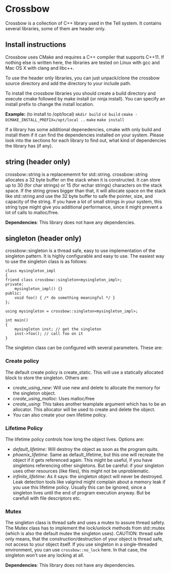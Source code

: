 Crossbow
========

Crossbow is a collection of C++ library used in the Tell system. It contains
several libraries, some of them are header only.

Install instructions
--------------------
Crossbow uses CMake and requires a C++ compiler that supports C++11. If nothing
else is written here, the libraries are tested on Linux with gcc and Mac OS X
with clang and libc++.

To use the header only libraries, you can just unpack/clone the crossbow source
directory and add the directory to your include path.

To install the crossbow libraries you should create a build directory and execute
cmake followed by make install (or ninja install). You can specify an install prefix
to change the install location.

**Example:** (to install to /opt/local)
`mkdir build`
`cd build`
`cmake -DCMAKE_INSTALL_PREFIX=/opt/local ..`
`make`
`make install`

If a library has some additional depenedencies, cmake with only build and install them
if it can find the dependencies installed on your system. Please look into the sections
for each library to find out, what kind of dependencies the library has (if any).

string (header only)
--------------------
crossbow::string is a replacememnt for std::string. crossbow::string allocates a
32 byte buffer on the stack when it is constructed. It can store up to 30 (for
char strings) or 15 (for wchar strings) characters on the stack space. If the string
grows bigger than that, it will allocate space on the stack like std::string and use
the 32 byte buffer to safe the pointer, size, and capacity of the string.
If you have a lot of small strings in your system, this string type might give you
additional performance, since it might prevent a lot of calls to malloc/free.

**Dependencies**: This library does not have any dependencies.

singleton (header only)
-----------------------
crossbow::singleton is a thread safe, easy to use implementation of the singleton
pattern. It is highly configurable and easy to use. The easiest way to use the
singleton class is as follows:

    class mysingleton_impl
    {
    friend class crossbow::singleton<mysingleton_impl>;
    private:
        mysingleton_impl() {}
    public:
        void foo() { /* do something meaningful */ }
    };

    using mysingleton = crossbow::singleton<mysingleton_impl>;

    int main()
    {
        mysingleton inst; // get the singleton
        inst->foo(); // call foo on it
    }

The singleton class can be configured with several parameters. These are:

### Create policy
The default create policy is create_static. This will use a statically allocated block
to store the singleton. Others are:
+  *create_using_new*: Will use new and delete to allocate the memory for the singleton
    object.
+  *create_using_malloc*: Uses malloc/free
+  *create_using*: This takes another teamplate argument which has to be an allocator.
    This allocator will be used to create and delete the object.
+  You can also create your own lifetime policy.

### Lifetime Policy
The lifetime policy controls how long the object lives. Options are:
+ *default_lifetime*: Will destroy the object as soon as the program quits.
+ *phoenix_lifetime*: Same as default_lifetime, but this one will recreate
  the object if it gets referenced again. This might be useful, if you have
  singletons referencing other singletons. But be careful: if your singleton
  uses other resources (like files), this might not be unproblematic.
+ *infinite_lifetime*: As it says: the singleton object will never be destroyed.
  Leak detection tools like valgrind might complain about a memory leak if
  you use this lifetime policy. Usually this can be ignored, since a singleton
  lives until the end of program execution anyway. But be carefull with file
  descriptors etc.

### Mutex
The singleton class is thread safe and uses a mutex to assure thread safety.
The Mutex class has to implement the lock/unlock methods from std::mutex
(which is also the default mutex the singleton uses). CAUTION: thread safe
only means, that the construction/destruction of your object is thread safe,
not access to your object itself.
If you use singleton in a single-threaded environment, you can use
`crossbow::no_lock` here. In that case, the singleton won't use any locking at all.

**Dependencies**: This library does not have any dependencies.
